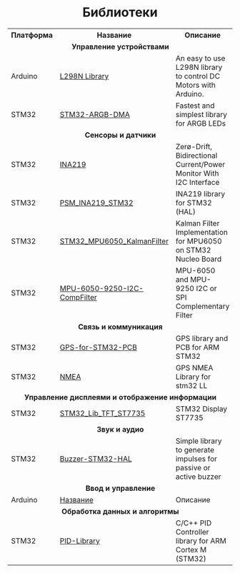 <h1 align="center">Библиотеки</h1>
<table align="center">
    <tr>
      <th>Платформа</th>
      <th>Название</th>
      <th>Описание</th>
    </tr>
    <tr>
      <td colspan="3" align="center"><b>Управление устройствами</b></td>
    </tr>
    <tr>
      <td>Arduino</td>
      <td><a href="https://github.com/AndreaLombardo/L298N">L298N Library</a></td>
      <td>An easy to use L298N library to control DC Motors with Arduino.</td>
    </tr>
    <tr>
      <td>STM32</td>
      <td><a href="https://github.com/Crazy-Geeks/STM32-ARGB-DMA">STM32-ARGB-DMA</a></td>
      <td>Fastest and simplest library for ARGB LEDs</td>
    </tr>
    <tr>
      <td colspan="3" align="center"><b>Сенсоры и датчики</b></td>
    </tr>
    <tr>
      <td>STM32</td>
      <td><a href="https://github.com/talhaSr/ina219">INA219</a></td>
      <td>Zerø-Drift, Bidirectional Current/Power Monitor With I2C Interface</td>
    </tr>
    <tr>
      <td>STM32</td>
      <td><a href="https://github.com/komuch/PSM_INA219_STM32">PSM_INA219_STM32</a></td>
      <td>INA219 library for STM32 (HAL)</td>
    </tr>
    <tr>
      <td>STM32</td>
      <td><a href="https://github.com/ibrahimcahit/STM32_MPU6050_KalmanFilter">STM32_MPU6050_KalmanFilter</a></td>
      <td>Kalman Filter Implementation for MPU6050 on STM32 Nucleo Board</td>
    </tr>
    <tr>
      <td>STM32</td>
      <td><a href="https://github.com/MarkSherstan/MPU-6050-9250-I2C-CompFilter">MPU-6050-9250-I2C-CompFilter</a></td>
      <td>MPU-6050 and MPU-9250 I2C or SPI Complementary Filter</td>
    </tr>
    <tr>
      <td colspan="3" align="center"><b>Связь и коммуникация</b></td>
    </tr>
    <tr>
      <td>STM32</td>
      <td><a href="https://github.com/MasoudHeidary/GPS-for-STM32-PCB">GPS-for-STM32-PCB</a></td>
      <td>GPS library and PCB for ARM STM32</td>
    </tr>
    <tr>
      <td>STM32</td>
      <td><a href="https://github.com/nimaltd/NMEA">NMEA</a></td>
      <td>GPS NMEA Library for stm32 LL</td>
    </tr>
    <tr>
    <td colspan="3" align="center"><b>Управление дисплеями и отображение информации</b></td>
    </tr>
    <tr>
      <td>STM32</td>
      <td><a href="https://github.com/GolinskiyKonstantin/STM32_Lib_TFT_ST7735">STM32_Lib_TFT_ST7735</a></td>
      <td>STM32 Display ST7735</td>
    </tr>
    <td colspan="3" align="center"><b>Звук и аудио</b></td>
    </tr>
    <tr>
      <td>STM32</td>
      <td><a href="https://github.com/Egoruch/Buzzer-STM32-HAL">Buzzer-STM32-HAL</a></td>
      <td>Simple library to generate impulses for passive or active buzzer</td>
    </tr>
    <td colspan="3" align="center"><b>Ввод и управление</b></td>
    </tr>
    <tr>
    <td>Arduino</td>
      <td><a href="https://lcd_display.com">Название</a></td>
      <td>Описание</td>
    </tr>
        <td colspan="3" align="center"><b>Обработка данных и алгоритмы</b></td>
    </tr>
    <tr>
    <td>STM32</td>
      <td><a href="https://github.com/mbedlab/PID-Library">PID-Library</a></td>
      <td>C/C++ PID Controller library for ARM Cortex M (STM32)</td>
    </tr>
</table>
